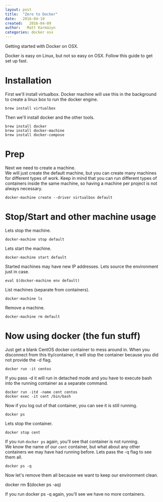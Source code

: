 ```yaml
---
layout: post
title:  "Zero to Docker"
date:   2016-04-10
created:   2016-04-09
author:   Matt Karmazyn
categories: docker osx
---
```

Getting started with Docker on OSX.

<!--break-->

Docker is easy on Linux, but not so easy on OSX. Follow this guide to get set up fast.

# Installation

First we'll install virtualbox. Docker machine will use this in the background to create a linux box to run the docker engine.

    brew install virtualbox

Then we'll install docker and the other tools.

    brew install docker
    brew install docker-machine
    brew install docker-compose

# Prep

Next we need to create a machine.  
We will just create the default machine, but you can create many machines for different types of work. Keep in mind that you can run different types of containers inside the same machine, so having a machine per project is not always necessary.

    docker-machine create --driver virtualbox default

# Stop/Start and other machine usage

Lets stop the machine.

    docker-machine stop default

Lets start the machine.

    docker-machine start default

Started machines may have new IP addresses. Lets source the environment just in case.

    eval $(docker-machine env default)

List machines (separate from containers).

    docker-machine ls

Remove a machine.

    docker-machine rm default

# Now using docker (the fun stuff)

Just get a blank CentOS docker container to mess around in. When you disconnect from this tty/container, it will stop the container because you did not provide the -d flag.

    docker run -it centos

If you pass -d it will run in detached mode and you have to execute bash into the running container as a separate command.

    docker run -itd -name cent centos
    docker exec -it cent /bin/bash

Now if you log out of that container, you can see it is still running.

    docker ps

Lets stop the container.

    docker stop cent

If you run `docker ps` again, you'll see that container is not running.  
We know the name of our `cent` container, but what about any other containers we may have had running before. Lets pass the -q flag to see them all.

    docker ps -q

Now let's remove them all because we want to keep our environment clean.

   docker rm $(docker ps -aq)

If you run docker ps -q again, you'll see we have no more containers.
